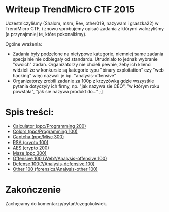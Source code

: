 # Writeup TrendMicro CTF 2015

Uczestniczyliśmy (Shalom, msm, Rev, other019, nazywam i graszka22) w TrendMicro CTF, i znowu spróbujemy opisać zadania z którymi walczyliśmy (a przynajmniej te, które pokonaliśmy).

Ogólne wrażenia:

* Zadania były podzelone na nietypowe kategorie, niemniej same zadania specjalnie nie odbiegały od standardu. Utrudniało to jednak wybranie "swoich" zadań. Organizatorzy nie chcieli pewnie, żeby ich klienci widzieli że w konkursie są kategorie typu "binary exploitation" czy "web hacking" więc nazwali je bp. "analysis-offensive"
* Organizatorzy zrobili zadanie za 100p z krzyżówką gdzie wszystkie pytania dotyczyły ich firmy, np. "jak nazywa sie CEO", "w którym roku powstała", "jak sie nazywa produkt do..." ;]

# Spis treści:

* [Calculator (ppc/Programming 200)](calculator)
* [Colors (ppc/Programming 100)](colors)
* [Captcha (ppc/Misc 300)](captcha)
* [RSA (crypto 100)](rsa)
* [AES (crypto 200)](aes)
* [Maze (ppc 300)](maze)
* [Offensive 100 (Web?/Analysis-offensive 100)](offensive100)
* [Defense 100(?/Analysis-defensive 100)](defense100)
* [Other 100 (forensics/Analysis-other 100)](other100)


# Zakończenie

Zachęcamy do komentarzy/pytań/czegokolwiek.
